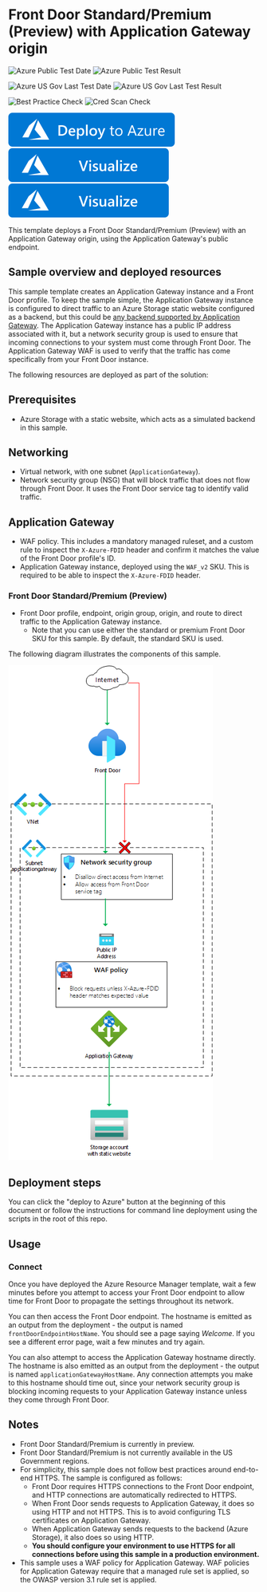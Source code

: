 # Front Door Standard/Premium (Preview) with Application Gateway origin

![Azure Public Test Date](https://azurequickstartsservice.blob.core.windows.net/badges/quickstarts/microsoft.network/front-door-standard-premium-application-gateway-public/PublicLastTestDate.svg)
![Azure Public Test Result](https://azurequickstartsservice.blob.core.windows.net/badges/quickstarts/microsoft.network/front-door-standard-premium-application-gateway-public/PublicDeployment.svg)

![Azure US Gov Last Test Date](https://azurequickstartsservice.blob.core.windows.net/badges/quickstarts/microsoft.network/front-door-standard-premium-application-gateway-public/FairfaxLastTestDate.svg)
![Azure US Gov Last Test Result](https://azurequickstartsservice.blob.core.windows.net/badges/quickstarts/microsoft.network/front-door-standard-premium-application-gateway-public/FairfaxDeployment.svg)

![Best Practice Check](https://azurequickstartsservice.blob.core.windows.net/badges/quickstarts/microsoft.network/front-door-standard-premium-application-gateway-public/BestPracticeResult.svg)
![Cred Scan Check](https://azurequickstartsservice.blob.core.windows.net/badges/quickstarts/microsoft.network/front-door-standard-premium-application-gateway-public/CredScanResult.svg)

[![Deploy To Azure](https://raw.githubusercontent.com/Azure/azure-quickstart-templates/master/1-CONTRIBUTION-GUIDE/images/deploytoazure.svg?sanitize=true)](https://portal.azure.com/#create/Microsoft.Template/uri/https%3A%2F%2Fraw.githubusercontent.com%2FAzure%2Fazure-quickstart-templates%2Fmaster%2Fquickstarts%2Fmicrosoft.network%2Ffront-door-standard-premium-application-gateway-public%2Fazuredeploy.json)  [![Visualize](https://raw.githubusercontent.com/Azure/azure-quickstart-templates/master/1-CONTRIBUTION-GUIDE/images/visualizebutton.svg?sanitize=true)](http://armviz.io/#/?load=https%3A%2F%2Fraw.githubusercontent.com%2FAzure%2Fazure-quickstart-templates%2Fmaster%2Fquickstarts%2Fmicrosoft.network%2Ffront-door-standard-premium-application-gateway-public%2Fazuredeploy.json)
[![Visualize](https://raw.githubusercontent.com/Azure/azure-quickstart-templates/master/1-CONTRIBUTION-GUIDE/images/visualizebutton.svg?sanitize=true)](http://armviz.io/#/?load=https%3A%2F%2Fraw.githubusercontent.com%2FAzure%2Fazure-quickstart-templates%2Fmaster%2Fquickstarts%2Fmicrosoft.network%2Ffront-door-standard-premium-application-gateway-public%2Fazuredeploy.json)

This template deploys a Front Door Standard/Premium (Preview) with an Application Gateway origin, using the Application Gateway's public endpoint.

## Sample overview and deployed resources

This sample template creates an Application Gateway instance and a Front Door profile. To keep the sample simple, the Application Gateway instance is configured to direct traffic to an Azure Storage static website configured as a backend, but this could be [any backend supported by Application Gateway](https://docs.microsoft.com/azure/application-gateway/application-gateway-components#backend-pools). The Application Gateway instance has a public IP address associated with it, but a network security group is used to ensure that incoming connections to your system must come through Front Door. The Application Gateway WAF is used to verify that the traffic has come specifically from your Front Door instance.

The following resources are deployed as part of the solution:

## Prerequisites
- Azure Storage with a static website, which acts as a simulated backend in this sample.

## Networking
- Virtual network, with one subnet (`ApplicationGateway`).
- Network security group (NSG) that will block traffic that does not flow through Front Door. It uses the Front Door service tag to identify valid traffic.

## Application Gateway
- WAF policy. This includes a mandatory managed ruleset, and a custom rule to inspect the `X-Azure-FDID` header and confirm it matches the value of the Front Door profile's ID.
- Application Gateway instance, deployed using the `WAF_v2` SKU. This is required to be able to inspect the `X-Azure-FDID` header.

### Front Door Standard/Premium (Preview)
- Front Door profile, endpoint, origin group, origin, and route to direct traffic to the Application Gateway instance.
  - Note that you can use either the standard or premium Front Door SKU for this sample. By default, the standard SKU is used.

The following diagram illustrates the components of this sample.

![Architecture diagram showing traffic inspected by an NSG and Application Gateway's WAF.](images/diagram.png)

## Deployment steps

You can click the "deploy to Azure" button at the beginning of this document or follow the instructions for command line deployment using the scripts in the root of this repo.

## Usage

### Connect

Once you have deployed the Azure Resource Manager template, wait a few minutes before you attempt to access your Front Door endpoint to allow time for Front Door to propagate the settings throughout its network.

You can then access the Front Door endpoint. The hostname is emitted as an output from the deployment - the output is named `frontDoorEndpointHostName`. You should see a page saying _Welcome_. If you see a different error page, wait a few minutes and try again.

You can also attempt to access the Application Gateway hostname directly. The hostname is also emitted as an output from the deployment - the output is named `applicationGatewayHostName`. Any connection attempts you make to this hostname should time out, since your network security group is blocking incoming requests to your Application Gateway instance unless they come through Front Door.

## Notes

- Front Door Standard/Premium is currently in preview.
- Front Door Standard/Premium is not currently available in the US Government regions.
- For simplicity, this sample does not follow best practices around end-to-end HTTPS. The sample is configured as follows:
  - Front Door requires HTTPS connections to the Front Door endpoint, and HTTP connections are automatically redirected to HTTPS.
  - When Front Door sends requests to Application Gateway, it does so using HTTP and not HTTPS. This is to avoid configuring TLS certificates on Application Gateway.
  - When Application Gateway sends requests to the backend (Azure Storage), it also does so using HTTP.
  - **You should configure your environment to use HTTPS for all connections before using this sample in a production environment.**
- This sample uses a WAF policy for Application Gateway. WAF policies for Application Gateway require that a managed rule set is applied, so the OWASP version 3.1 rule set is applied.
